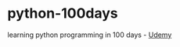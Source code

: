 # python-100days
learning python programming in 100 days - [Udemy](https://www.udemy.com/course/100-days-of-code/)
